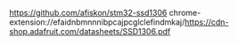 https://github.com/afiskon/stm32-ssd1306
chrome-extension://efaidnbmnnnibpcajpcglclefindmkaj/https://cdn-shop.adafruit.com/datasheets/SSD1306.pdf
